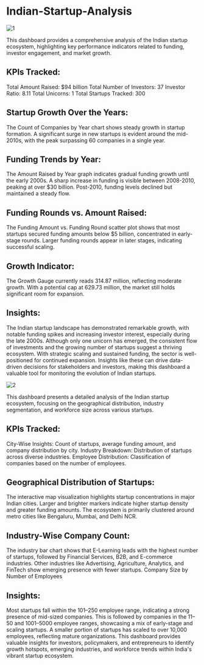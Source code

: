 # Indian-Startup-Analysis
![1](https://github.com/user-attachments/assets/deb1a22b-435f-400c-9cd7-a521f3ffbdaa)

This dashboard provides a comprehensive analysis of the Indian startup ecosystem, highlighting key performance indicators related to funding, investor engagement, and market growth.

## KPIs Tracked:
Total Amount Raised: $94 billion
Total Number of Investors: 37
Investor Ratio: 8.11
Total Unicorns: 1
Total Startups Tracked: 300

## Startup Growth Over the Years:
The Count of Companies by Year chart shows steady growth in startup formation.
A significant surge in new startups is evident around the mid-2010s, with the peak surpassing 60 companies in a single year.

## Funding Trends by Year:
The Amount Raised by Year graph indicates gradual funding growth until the early 2000s.
A sharp increase in funding is visible between 2008-2010, peaking at over $30 billion.
Post-2010, funding levels declined but maintained a steady flow.

## Funding Rounds vs. Amount Raised:
The Funding Amount vs. Funding Round scatter plot shows that most startups secured funding amounts below $5 billion, concentrated in early-stage rounds.
Larger funding rounds appear in later stages, indicating successful scaling.

## Growth Indicator:
The Growth Gauge currently reads 314.87 million, reflecting moderate growth.
With a potential cap at 629.73 million, the market still holds significant room for expansion.

## Insights:
The Indian startup landscape has demonstrated remarkable growth, with notable funding spikes and increasing investor interest, especially during the late 2000s. 
Although only one unicorn has emerged, the consistent flow of investments and the growing number of startups suggest a thriving ecosystem. With strategic scaling and sustained funding, the sector is well-positioned for continued expansion.
Insights like these can drive data-driven decisions for stakeholders and investors, making this dashboard a valuable tool for monitoring the evolution of Indian startups.

![2](https://github.com/user-attachments/assets/a1a17f88-ce00-404f-93b8-d97bf3764ea8)

This dashboard presents a detailed analysis of the Indian startup ecosystem, focusing on the geographical distribution, industry segmentation, and workforce size across various startups.

## KPIs Tracked:
City-Wise Insights: Count of startups, average funding amount, and company distribution by city.
Industry Breakdown: Distribution of startups across diverse industries.
Employee Distribution: Classification of companies based on the number of employees.

## Geographical Distribution of Startups:
The interactive map visualization highlights startup concentrations in major Indian cities.
Larger and brighter markers indicate higher startup density and greater funding amounts.
The ecosystem is primarily clustered around metro cities like Bengaluru, Mumbai, and Delhi NCR.

## Industry-Wise Company Count:
The industry bar chart shows that E-Learning leads with the highest number of startups, followed by Financial Services, B2B, and E-commerce industries.
Other industries like Advertising, Agriculture, Analytics, and FinTech show emerging presence with fewer startups.
Company Size by Number of Employees

## Insights:
Most startups fall within the 101–250 employee range, indicating a strong presence of mid-sized companies.
This is followed by companies in the 11–50 and 1001–5000 employee ranges, showcasing a mix of early-stage and scaling startups.
A smaller portion of startups has scaled to over 10,000 employees, reflecting mature organizations.
This dashboard provides valuable insights for investors, policymakers, and entrepreneurs to identify growth hotspots, emerging industries, and workforce trends within India's vibrant startup ecosystem.





